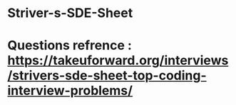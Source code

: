 # Striver-s-SDE-Sheet
# Questions refrence : https://takeuforward.org/interviews/strivers-sde-sheet-top-coding-interview-problems/
